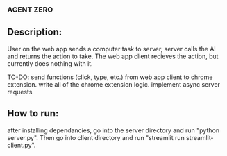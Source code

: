 ### AGENT ZERO

## Description:
User on the web app sends a computer task to server, server calls the AI and returns the action to take.
The web app client recieves the action, but currently does nothing with it.

TO-DO: send functions (click, type, etc.) from web app client to chrome extension. write all of the chrome extension logic. implement async server requests

## How to run:
after installing dependancies, go into the server directory and run "python server.py". Then go into client directory and run "streamlit run streamlit-client.py".
